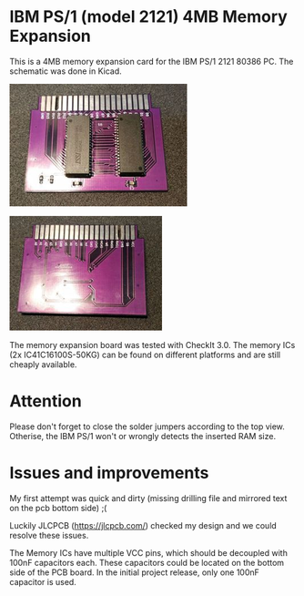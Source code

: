 # IBM PS/1 (model 2121) 4MB Memory Expansion
This is a 4MB memory expansion card for the IBM PS/1 2121 80386 PC.
The schematic was done in Kicad.

![Top view](ps1_pictures/board_top_scaled.jpg?raw=true "Top view of the finished board")

![Bottom view](ps1_pictures/board_bottom_scaled.jpg?raw=true "Bottom view of the finished board")

The memory expansion board was tested with CheckIt 3.0.
The memory ICs (2x IC41C16100S-50KG) can be found on different platforms and are still cheaply available.

# Attention
Please don't forget to close the solder jumpers according to the top view.
Otherise, the IBM PS/1 won't or wrongly detects the inserted RAM size.

# Issues and improvements
My first attempt was quick and dirty (missing drilling file and mirrored text on the pcb bottom side) ;(

Luckily JLCPCB (https://jlcpcb.com/) checked my design and we could resolve these issues.

The Memory ICs have multiple VCC pins, which should be decoupled with 100nF capacitors each.
These capacitors could be located on the bottom side of the PCB board.
In the initial project release, only one 100nF capacitor is used.
